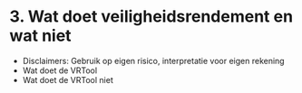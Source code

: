 # 3. Wat doet veiligheidsrendement en wat niet

- Disclaimers: Gebruik op eigen risico, interpretatie voor eigen rekening
- Wat doet de VRTool
- Wat doet de VRTool niet
